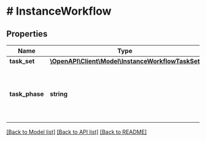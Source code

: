 # # InstanceWorkflow

## Properties

Name | Type | Description | Notes
------------ | ------------- | ------------- | -------------
**task_set** | [**\OpenAPI\Client\Model\InstanceWorkflowTaskSet**](InstanceWorkflowTaskSet.md) |  | [optional]
**task_phase** | **string** | Task Phase to run for Provisioning workflows. The default is &#x60;provision&#x60;. | [optional] [default to 'provision']

[[Back to Model list]](../../README.md#models) [[Back to API list]](../../README.md#endpoints) [[Back to README]](../../README.md)
